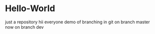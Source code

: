 # Hello-World
just a repository
hii everyone
demo of branching in git
on branch master now
on branch dev
